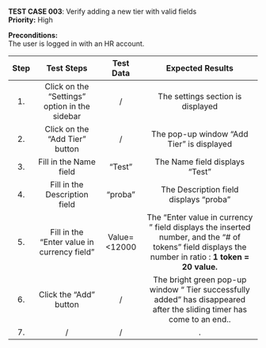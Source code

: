 **TEST CASE 003**: Verify adding a new tier with valid fields  
**Priority:** High

**Preconditions:**   
The user is logged in with an HR account.

| Step | Test Steps | Test Data | Expected Results |
| :---: | :---: | :---: | :---: |
| 1\. | Click on the “Settings” option in the sidebar | / | The settings section is displayed |
| 2\. | Click on the “Add Tier” button | / | The pop-up window “Add Tier” is displayed |
| 3\. | Fill in the Name field | “Test” | The Name field displays “Test” |
| 4\. | Fill in the Description field | “proba” | The Description field displays “proba” |
| 5\. | Fill in the “Enter value in currency field” | Value=\<12000 | The “Enter value in currency ” field displays the inserted number, and the “\# of tokens” field displays the number in ratio : **1 token \= 20 value.** |
| 6\. | Click the “Add” button | / | The bright green pop-up window “ Tier successfully added” has disappeared after the sliding timer has come to an end.. |
| 7\. | / | / | . |

